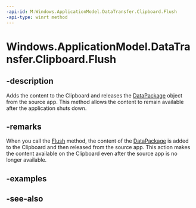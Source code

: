 ```yaml
---
-api-id: M:Windows.ApplicationModel.DataTransfer.Clipboard.Flush
-api-type: winrt method
---
```


<!-- Method syntax
public void Flush()
-->

# Windows.ApplicationModel.DataTransfer.Clipboard.Flush

## -description
Adds the content to the Clipboard and releases the [DataPackage](datapackage.md) object from the source app. This method allows the content to remain available after the application shuts down.

## -remarks
When you call the [Flush](clipboard_flush.md) method, the content of the [DataPackage](datapackage.md) is added to the Clipboard and then released from the source app. This action makes the content available on the Clipboard even after the source app is no longer available.

## -examples

## -see-also
